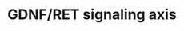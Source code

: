 ---
annotations:
- id: DOID:557
  type: Disease Ontology
  value: kidney disease
- id: PW:0000004
  parent: regulatory pathway
  type: Pathway Ontology
  value: regulatory pathway
- id: CL:1000497
  parent: animal cell
  type: Cell Type Ontology
  value: kidney cell
- id: DOID:0080205
  type: Disease Ontology
  value: CAKUT
authors:
- Fehrhart
- Eweitz
- Larsgw
- Ash iyer
citedin:
- link: PMC9051587
  title: Overlap of vitamin A and vitamin D target genes with CAKUT-related processes
    (2022)
- link: 10.1038/s41416-023-02140-1
  title: Transcriptome analysis of newly established carboplatin-resistant ovarian
    cancer cell model reveals genes shared by drug resistance and drug-induced EMT
    (2023)
communities:
- ONTOX
- RareDiseases
description: GDNF-RET signalling is at the core of the signalling network in kidney
  development. These signalling interactions between the metanephric mesenchyme and
  the nephric duct are crucial to ensure the induction of the ureter from the nephric
  duct.  Pathway converted from original mouse pathway WP4820.
last-edited: 2025-01-14
ndex: 5eb51048-8b6e-11eb-9e72-0ac135e8bacf
organisms:
- Homo sapiens
redirect_from:
- /index.php/Pathway:WP4830
- /instance/WP4830
- /instance/WP4830_r136209
revision: r136209
schema-jsonld:
- '@context': https://schema.org/
  '@id': https://wikipathways.github.io/pathways/WP4830.html
  '@type': Dataset
  creator:
    '@type': Organization
    name: WikiPathways
  description: GDNF-RET signalling is at the core of the signalling network in kidney
    development. These signalling interactions between the metanephric mesenchyme
    and the nephric duct are crucial to ensure the induction of the ureter from the
    nephric duct.  Pathway converted from original mouse pathway WP4820.
  keywords:
  - AGTR2
  - ALDH1A2
  - BMP4
  - CTNNB1
  - EYA1
  - FAT4
  - FOXC1
  - FOXC2
  - GATA3
  - GDNF
  - GFRA1
  - GLI3
  - GREM1
  - HNF1B
  - HOXA11
  - HOXC11
  - HOXD11
  - HSPB11
  - IFT27
  - LHX1
  - PAX2
  - RET
  - ROBO1
  - ROBO2
  - SALL1
  - SIX2
  - SLIT2
  - SOX11
  - SOX17
  - SPRY1
  - WT1
  license: CC0
  name: GDNF/RET signaling axis
seo: CreativeWork
title: GDNF/RET signaling axis
wpid: WP4830
---